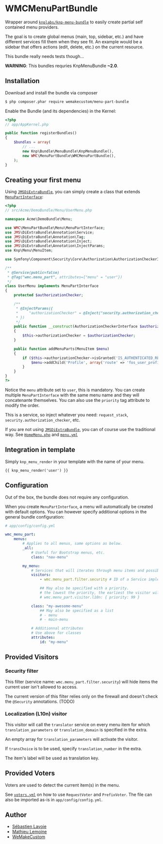 # WMCMenuPartBundle

Wrapper around [`knplabs/knp-menu-bundle`](https://github.com/KnpLabs/KnpMenuBundle)
to easily create partial self contained menu providers.

The goal is to create global menus (main, top, sidebar, etc.) and have different services fill them when they see fit.
An example would be a sidebar that offers actions (edit, delete, etc.) on the current resource.

This bundle really needs tests though…

**WARNING**: This bundles requries KnpMenuBundle **~2.0**.

## Installation

Download and install the bundle via composer

``` bash
$ php composer.phar require wemakecustom/menu-part-bundle
```

Enable the Bundle (and its dependencies) in the Kernel:

```php
<?php
// app/AppKernel.php

public function registerBundles()
{
    $bundles = array(
        // ...
        new Knp\Bundle\MenuBundle\KnpMenuBundle(),
        new WMC\MenuPartBundle\WMCMenuPartBundle(),
    );
}
```

## Creating your first menu

Using [`JMSDiExtraBundle`](https://github.com/schmittjoh/JMSDiExtraBundle),
you can simply create a class that extends [`MenuPartInterface`](Menu/MenuPartInterface.php):

```php
<?php
// src/Acme/DemoBundle/Menu/UserMenu.php

namespace Acme\DemoBundle\Menu;

use WMC\MenuPartBundle\Menu\MenuPartInterface;
use JMS\DiExtraBundle\Annotation\Service;
use JMS\DiExtraBundle\Annotation\Tag;
use JMS\DiExtraBundle\Annotation\Inject;
use JMS\DiExtraBundle\Annotation\InjectParams;
use Knp\Menu\MenuItem;

use Symfony\Component\Security\Core\Authorization\AuthorizationCheckerInterface;

/**
 * @Service(public=false)
 * @Tag("wmc.menu_part", attributes={"menu" = "user"})
 */
class UserMenu implements MenuPartInterface
{
    protected $authorizationChecker;

    /**
     * @InjectParams({
     *     "authorizationChecker" = @Inject("security.authorization_checker")
     * })
     */
    public function __construct(AuthorizationCheckerInterface $authorizationChecker)
    {
        $this->authorizationChecker = $authorizationChecker;
    }

    public function addMenuParts(MenuItem $menu)
    {
        if ($this->authorizationChecker->isGranted('IS_AUTHENTICATED_REMEMBERED')) {
            $menu->addChild('Profile', array('route' => 'fos_user_profile_show'));
        }
    }
}
?>
```

Notice the `menu` attribute set to `user`, this is mandatory.
You can create multiple `MenuPartInterface` with the same menu name and they will
concatenante themselves. You can also use the `priority` tag attribute to modify the order.

This is a service, so inject whatever you need: `request_stack`, `security.authorization_checker`, etc.

If you are not using [`JMSDiExtraBundle`](https://github.com/schmittjoh/JMSDiExtraBundle), you can of course
use the traditional way. See [`HomeMenu.php`](Resources/examples/HomeMenu.php) and [`menu.yml`](Resources/examples/menu.yml)

## Integration in template

Simply `knp_menu_render` in your template with the name of your menu.

```twig
{{ knp_menu_render('user') }}
```

## Configuration

Out of the box, the bundle does not require any configuration.

When you create `MenuPartInterface`, a menu will automatically be created with default options.
You can however specify additional options in the general bundle configuration:

```yaml
# app/config/config.yml

wmc_menu_part:
    menus:
        # Applies to all menus, same options as below.
        _all:
            # Useful for Bootstrap menus, etc.
            class: "nav-menu"

        my_menu:
            # Services that will iterates through menu items and possibly hide or modify them.
            visitors:
                - wmc.menu_part.filter.security # ID of a Service implementing MenuVisitorInterface

                ## May also be specified with a priority.
                # the lowest the priority, the earliest the visitor will be run
                # wmc.menu_part.visitor.l10n: { priority: 99 }

            class: "my-awesome-menu"
                ## May also be specified as a list
                # - menu
                # - main-menu

            # Additionnal attributes
            # Use above for classes
            attributes:
                id: "my-menu"
```

## Provided Visitors

### Security filter

This filter (service name: `wmc.menu_part.filter.security`) will hide items the
current user isn't allowed to access.

The current version of this filter relies only on the firewall and doesn't check
the `@Security` annotations. (TODO)

### Localization (L10n) visitor

This visitor will call the `translator` service on every menu item for which
`translation_parameters` or `translation_domain` is specified in the extra.

An empty array for `translation_parameters` will activate the visitor.

If `transChoice` is to be used, specify `translation_number` in the extra.

The item's label will be used as translation key.

## Provided Voters

Voters are used to detect the current item(s) in the menu.

See [`voters.yml`](Resources/config/voters.yml) on how to use `RequestVoter` and
`PrefixVoter`.  The file can also be imported as-is in `app/config/config.yml`.

## Author

 * [Sébastien Lavoie](http://blog.lavoie.sl/)
 * [Mathieu Lemoine](http://www.github.com/lemoinem)
 * [WeMakeCustom](http://wemakecustom.com/)
